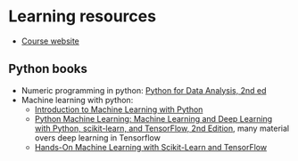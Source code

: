 # Learning resources
- [Course website](http://course18.fast.ai/)

## Python books
- Numeric programming in python: [Python for Data Analysis, 2nd ed](https://www.amazon.com/Python-Data-Analysis-Wrangling-IPython/dp/1491957662/)
- Machine learning with python:
  - [Introduction to Machine Learning with Python](https://www.amazon.com/Introduction-Machine-Learning-Andreas-Mueller/dp/1449369413)
  - [Python Machine Learning: Machine Learning and Deep Learning with Python, scikit-learn, and TensorFlow, 2nd Edition](https://www.amazon.com/Python-Machine-Learning-scikit-learn-TensorFlow/dp/1787125939), many material overs deep learning in Tensorflow
  - [Hands-On Machine Learning with Scikit-Learn and TensorFlow](https://www.amazon.com/Hands-Machine-Learning-Scikit-Learn-TensorFlow/dp/1491962291)

